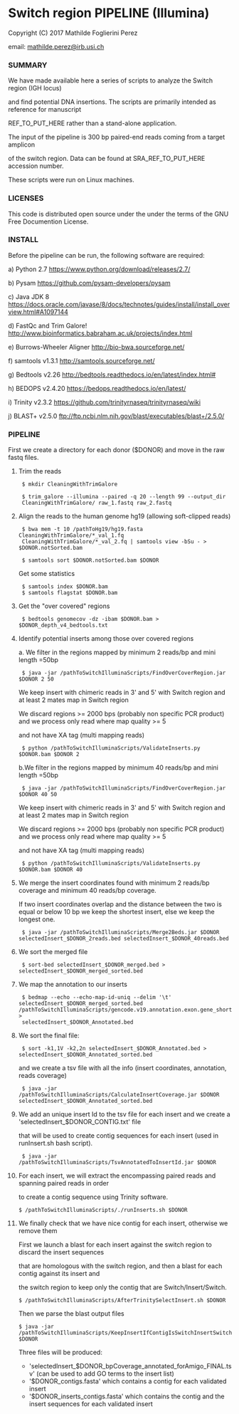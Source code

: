 # Switch region PIPELINE (Illumina) #

Copyright (C) 2017  Mathilde Foglierini Perez

email: mathilde.perez@irb.usi.ch

### SUMMARY ###

We have made available here a series of scripts to analyze the Switch region (IGH locus)

and find potential DNA insertions. The scripts are primarily intended as reference for manuscript

REF_TO_PUT_HERE rather than a stand-alone application.

The input of the pipeline is 300 bp paired-end reads coming from a target amplicon

of the switch region. Data can be found at SRA_REF_TO_PUT_HERE accession number.

These scripts were run on Linux machines.


### LICENSES ###

This code is distributed open source under the under the terms of the GNU Free Documention License.


### INSTALL ###

Before the pipeline can be run, the following software are required:

a) Python 2.7 https://www.python.org/download/releases/2.7/

b) Pysam https://github.com/pysam-developers/pysam

c) Java JDK 8 https://docs.oracle.com/javase/8/docs/technotes/guides/install/install_overview.html#A1097144

d) FastQc and Trim Galore! http://www.bioinformatics.babraham.ac.uk/projects/index.html

e) Burrows-Wheeler Aligner http://bio-bwa.sourceforge.net/

f) samtools v1.3.1 http://samtools.sourceforge.net/

g) Bedtools v2.26 http://bedtools.readthedocs.io/en/latest/index.html#

h) BEDOPS v2.4.20 https://bedops.readthedocs.io/en/latest/

i) Trinity v2.3.2 https://github.com/trinityrnaseq/trinityrnaseq/wiki

j) BLAST+ v2.5.0 ftp://ftp.ncbi.nlm.nih.gov/blast/executables/blast+/2.5.0/

### PIPELINE ###

First we create a directory for each donor ($DONOR) and move in the raw fastq files.


1. Trim the reads

        $ mkdir CleaningWithTrimGalore

        $ trim_galore --illumina --paired -q 20 --length 99 --output_dir
        CleaningWithTrimGalore/ raw_1.fastq raw_2.fastq

2. Align the reads to the human genome hg19 (allowing soft-clipped reads)

        $ bwa mem -t 10 /pathToHg19/hg19.fasta CleaningWithTrimGalore/*_val_1.fq
        CleaningWithTrimGalore/*_val_2.fq | samtools view -bSu - > $DONOR.notSorted.bam

        $ samtools sort $DONOR.notSorted.bam $DONOR

    Get some statistics

        $ samtools index $DONOR.bam
        $ samtools flagstat $DONOR.bam

3. Get the "over covered" regions

        $ bedtools genomecov -dz -ibam $DONOR.bam > $DONOR_depth_v4_bedtools.txt

4. Identify potential inserts among those over covered regions

   a. We filter in the regions mapped by minimum 2 reads/bp and mini length =50bp

        $ java -jar /pathToSwitchIlluminaScripts/FindOverCoverRegion.jar $DONOR 2 50

    We keep insert with chimeric reads in 3' and 5' with Switch region and at least 2 mates map in Switch region

    We discard regions >= 2000 bps (probably non specific PCR product) and we process only read where map quality >= 5

    and not have XA tag (multi mapping reads)

        $ python /pathToSwitchIlluminaScripts/ValidateInserts.py $DONOR.bam $DONOR 2



   b.We filter in the regions mapped by minimum 40 reads/bp and mini length =50bp

        $ java -jar /pathToSwitchIlluminaScripts/FindOverCoverRegion.jar $DONOR 40 50

   We keep insert with chimeric reads in 3' and 5' with Switch region and at least 2 mates map in Switch region

   We discard regions >= 2000 bps (probably non specific PCR product) and we process only read where map quality >= 5

   and not have XA tag (multi mapping reads)

        $ python /pathToSwitchIlluminaScripts/ValidateInserts.py $DONOR.bam $DONOR 40


5. We merge the insert coordinates found with minimum 2 reads/bp coverage and minimum 40 reads/bp coverage.

   If two insert coordinates overlap and the distance between the two is equal or below 10 bp we keep the shortest insert,
   else we keep the longest one.

        $ java -jar /pathToSwitchIlluminaScripts/Merge2Beds.jar $DONOR selectedInsert_$DONOR_2reads.bed selectedInsert_$DONOR_40reads.bed

6. We sort the merged file

        $ sort-bed selectedInsert_$DONOR_merged.bed > selectedInsert_$DONOR_merged_sorted.bed

7. We map the annotation to our inserts

        $ bedmap --echo --echo-map-id-uniq --delim '\t' selectedInsert_$DONOR_merged_sorted.bed /pathToSwitchIlluminaScripts/gencode.v19.annotation.exon.gene_shortedV2.bed >
        selectedInsert_$DONOR_Annotated.bed

8. We sort the final file:

        $ sort -k1,1V -k2,2n selectedInsert_$DONOR_Annotated.bed > selectedInsert_$DONOR_Annotated_sorted.bed

    and we create a tsv file with all the info (insert coordinates, annotation, reads coverage)

        $ java -jar /pathToSwitchIlluminaScripts/CalculateInsertCoverage.jar $DONOR selectedInsert_$DONOR_Annotated_sorted.bed


9. We add an unique insert Id to the tsv file for each insert and we create a 'selectedInsert_$DONOR_CONTIG.txt' file

    that will be used to create contig sequences for each insert (used in runInsert.sh bash script).

        $ java -jar /pathToSwitchIlluminaScripts/TsvAnnotatedToInsertId.jar $DONOR


10. For each insert, we will extract the encompassing paired reads and spanning paired reads in order

    to create a contig sequence using Trinity software.

        $ /pathToSwitchIlluminaScripts/./runInserts.sh $DONOR


11. We finally check that we have nice contig for each insert, otherwise we remove them

    First we launch a blast for each insert against the switch region to discard the insert sequences

    that are homologous with the switch region, and then a blast for each contig against its insert and

    the switch region to keep only the contig that are Switch/Insert/Switch.

        $ /pathToSwitchIlluminaScripts/AfterTrinitySelectInsert.sh $DONOR

    Then we parse the blast output files

        $ java -jar /pathToSwitchIlluminaScripts/KeepInsertIfContigIsSwitchInsertSwitch.jar $DONOR


    Three files will be produced:

    * 'selectedInsert_$DONOR_bpCoverage_annotated_forAmigo_FINAL.tsv' (can be used to add GO terms to the insert list)
    * '$DONOR_contigs.fasta' which contains a contig for each validated insert
    * '$DONOR_inserts_contigs.fasta' which contains the contig and the insert sequences for each validated insert
